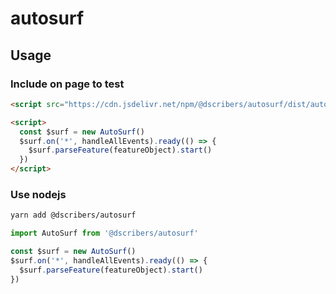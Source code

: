 # autosurf

## Usage

### Include on page to test

```html
<script src="https://cdn.jsdelivr.net/npm/@dscribers/autosurf/dist/autosurf.min.js"></script>

<script>
  const $surf = new AutoSurf()
  $surf.on('*', handleAllEvents).ready(() => {
    $surf.parseFeature(featureObject).start()
  })
</script>
```

### Use nodejs

```bash
yarn add @dscribers/autosurf
```

```js
import AutoSurf from '@dscribers/autosurf'

const $surf = new AutoSurf()
$surf.on('*', handleAllEvents).ready(() => {
  $surf.parseFeature(featureObject).start()
})
```
